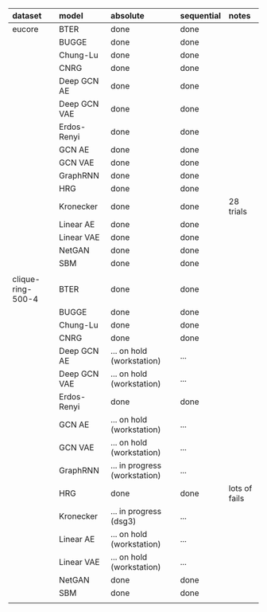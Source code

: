 |    dataset        |        model      |   absolute                        |   sequential                      |       notes       |
|:----------------- |:----------------- |:--------------------------------- |:--------------------------------- |:----------------- |
| eucore            | BTER              | done                              | done                              |                   |
|      <i></i>      | BUGGE             | done                              | done                              |                   |
|      <i></i>      | Chung-Lu          | done                              | done                              |                   |
|      <i></i>      | CNRG              | done                              | done                              |                   |
|      <i></i>      | Deep GCN AE       | done                              | done                              |                   |
|      <i></i>      | Deep GCN VAE      | done                              | done                              |                   |
|      <i></i>      | Erdos-Renyi       | done                              | done                              |                   |
|      <i></i>      | GCN AE            | done                              | done                              |                   |
|      <i></i>      | GCN VAE           | done                              | done                              |                   |
|      <i></i>      | GraphRNN          | done                              | done                              |                   |
|      <i></i>      | HRG               | done                              | done                              |                   |
|      <i></i>      | Kronecker         | done                              | done                              | 28 trials         |
|      <i></i>      | Linear AE         | done                              | done                              |                   |
|      <i></i>      | Linear VAE        | done                              | done                              |                   |
|      <i></i>      | NetGAN            | done                              | done                              |                   |
|      <i></i>      | SBM               | done                              | done                              |                   |
|      <i></i>      |                   |                                   |                                   |                   |
| clique-ring-500-4 | BTER              | done                              | done                              |                   |
|      <i></i>      | BUGGE             | done                              | done                              |                   |
|      <i></i>      | Chung-Lu          | done                              | done                              |                   |
|      <i></i>      | CNRG              | done                              | done                              |                   |
|      <i></i>      | Deep GCN AE       | ...  on hold (workstation)        | ...                               |                   |
|      <i></i>      | Deep GCN VAE      | ...  on hold (workstation)        | ...                               |                   |
|      <i></i>      | Erdos-Renyi       | done                              | done                              |                   |
|      <i></i>      | GCN AE            | ...  on hold (workstation)        | ...                               |                   |
|      <i></i>      | GCN VAE           | ...  on hold (workstation)        | ...                               |                   |
|      <i></i>      | GraphRNN          | ...  in progress (workstation)    | ...                               |                   |
|      <i></i>      | HRG               | done                              | done                              | lots of fails     |
|      <i></i>      | Kronecker         | ...  in progress (dsg3)           | ...                               |                   |
|      <i></i>      | Linear AE         | ...  on hold (workstation)        | ...                               |                   |
|      <i></i>      | Linear VAE        | ...  on hold (workstation)        | ...                               |                   |
|      <i></i>      | NetGAN            | done                              | done                              |                   |
|      <i></i>      | SBM               | done                              | done                              |                   |
|      <i></i>      |                   |                                   |                                   |                   |
